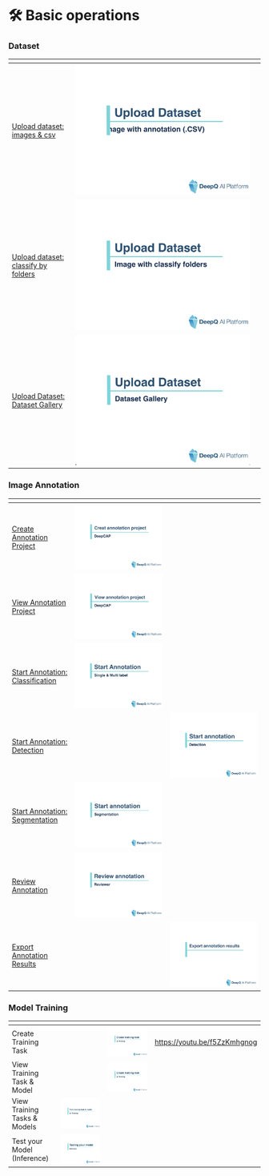# 🛠 Basic operations

### Dataset

<table data-view="cards"><thead><tr><th></th><th></th><th></th></tr></thead><tbody><tr><td><a href="https://youtu.be/lgCfZ7KjdCA">Upload dataset: images &#x26; csv</a></td><td><img src="../.gitbook/assets/01 Upload dataset_csv.png" alt=""></td><td></td></tr><tr><td><a href="https://youtu.be/0sbBhz0NWwo">Upload dataset: classify by folders</a></td><td><img src="../.gitbook/assets/02 Upload dataset_classify folder.png" alt="" data-size="original"></td><td></td></tr><tr><td><a href="https://youtu.be/muJrlNrSlDo">Upload Dataset: Dataset Gallery</a></td><td><img src="../.gitbook/assets/03 Upload dataset from dataset gallery.png" alt=""></td><td></td></tr></tbody></table>

### **Image Annotation**

<table data-view="cards"><thead><tr><th></th><th></th><th></th></tr></thead><tbody><tr><td><a href="https://youtu.be/D1zfPFOzzWE">Create Annotation Project</a></td><td><img src="../.gitbook/assets/04 Create annotation project.png" alt=""></td><td></td></tr><tr><td><a href="https://youtu.be/YGG8vuUJuME">View Annotation Project</a></td><td><img src="../.gitbook/assets/05 View project detail.png" alt=""></td><td></td></tr><tr><td><a href="https://youtu.be/Z-OBoEaotjQ">Start Annotation: Classification</a></td><td><img src="../.gitbook/assets/06 Start Annotation_single &#x26; multi-label classification.png" alt=""></td><td></td></tr><tr><td><a href="https://youtu.be/uNHl2g7oVS4">Start Annotation: Detection</a></td><td></td><td><img src="../.gitbook/assets/07 Start annotation_detection.png" alt=""></td></tr><tr><td><a href="https://youtu.be/MiV-eYtqcp0">Start Annotation: Segmentation</a></td><td><img src="../.gitbook/assets/08 Start annotation_segmentation.png" alt=""></td><td></td></tr><tr><td><a href="https://youtu.be/lHxlYUc30kY">Review Annotation</a></td><td><img src="../.gitbook/assets/09 Review annotation.png" alt=""></td><td></td></tr><tr><td><a href="https://youtu.be/mvonbAzYeSc">Export Annotation Results</a></td><td></td><td><img src="../.gitbook/assets/10 Export annotation results.png" alt=""></td></tr></tbody></table>

### **Model Training**

<table data-view="cards"><thead><tr><th></th><th></th><th></th><th data-hidden data-card-target data-type="content-ref"></th></tr></thead><tbody><tr><td>Create Training Task</td><td></td><td><img src="../.gitbook/assets/11 Create training task.png" alt=""></td><td><a href="https://youtu.be/f5ZzKmhgnog">https://youtu.be/f5ZzKmhgnog</a></td></tr><tr><td>View Training Task &#x26; Model</td><td></td><td><img src="../.gitbook/assets/11 Create training task.png" alt=""></td><td></td></tr><tr><td>View Training Tasks &#x26; Models</td><td><img src="../.gitbook/assets/12 View training task &#x26; model.png" alt=""></td><td></td><td></td></tr><tr><td>Test your Model (Inference)</td><td><img src="../.gitbook/assets/13 Test your model_Inference.png" alt=""></td><td></td><td></td></tr></tbody></table>

